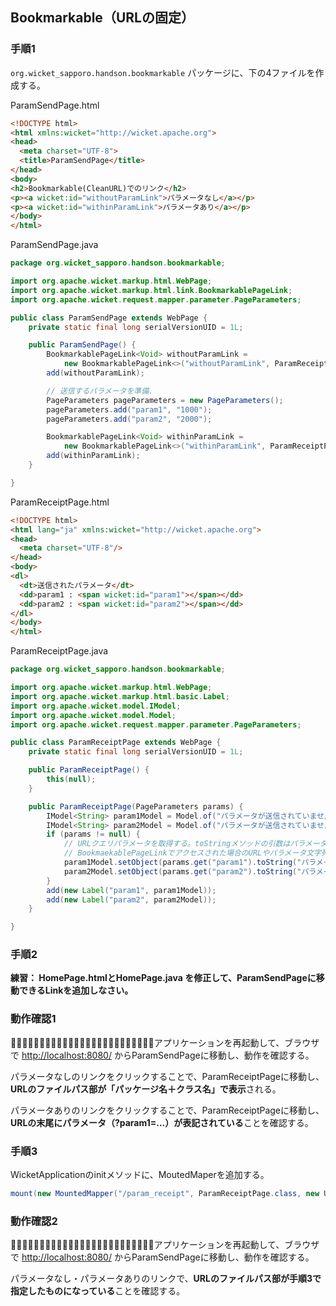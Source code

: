 ## Bookmarkable（URLの固定）

### 手順1

`org.wicket_sapporo.handson.bookmarkable` パッケージに、下の4ファイルを作成する。

ParamSendPage.html

```html
<!DOCTYPE html>
<html xmlns:wicket="http://wicket.apache.org">
<head>
  <meta charset="UTF-8">
  <title>ParamSendPage</title>
</head>
<body>
<h2>Bookmarkable(CleanURL)でのリンク</h2>
<p><a wicket:id="withoutParamLink">パラメータなし</a></p>
<p><a wicket:id="withinParamLink">パラメータあり</a></p>
</body>
</html>
```

ParamSendPage.java

```java
package org.wicket_sapporo.handson.bookmarkable;

import org.apache.wicket.markup.html.WebPage;
import org.apache.wicket.markup.html.link.BookmarkablePageLink;
import org.apache.wicket.request.mapper.parameter.PageParameters;

public class ParamSendPage extends WebPage {
	private static final long serialVersionUID = 1L;

	public ParamSendPage() {
		BookmarkablePageLink<Void> withoutParamLink =
			new BookmarkablePageLink<>("withoutParamLink", ParamReceiptPage.class);
		add(withoutParamLink);

		// 送信するパラメータを準備.
		PageParameters pageParameters = new PageParameters();
		pageParameters.add("param1", "1000");
		pageParameters.add("param2", "2000");

		BookmarkablePageLink<Void> withinParamLink =
			new BookmarkablePageLink<>("withinParamLink", ParamReceiptPage.class, pageParameters);
		add(withinParamLink);
	}

}
```

ParamReceiptPage.html

```html
<!DOCTYPE html>
<html lang="ja" xmlns:wicket="http://wicket.apache.org">
<head>
  <meta charset="UTF-8"/>
</head>
<body>
<dl>
  <dt>送信されたパラメータ</dt>
  <dd>param1 : <span wicket:id="param1"></span></dd>
  <dd>param2 : <span wicket:id="param2"></span></dd>
</dl>
</body>
</html>
```

ParamReceiptPage.java

```java
package org.wicket_sapporo.handson.bookmarkable;

import org.apache.wicket.markup.html.WebPage;
import org.apache.wicket.markup.html.basic.Label;
import org.apache.wicket.model.IModel;
import org.apache.wicket.model.Model;
import org.apache.wicket.request.mapper.parameter.PageParameters;

public class ParamReceiptPage extends WebPage {
	private static final long serialVersionUID = 1L;

	public ParamReceiptPage() {
		this(null);
	}

	public ParamReceiptPage(PageParameters params) {
		IModel<String> param1Model = Model.of("パラメータが送信されていません");
		IModel<String> param2Model = Model.of("パラメータが送信されていません");
		if (params != null) {
			// URLクエリパラメータを取得する。toStringメソッドの引数はパラメータの値が無いときの初期値.
			// BookmaekablePageLinkでアクセスされた場合のURLやパラメータ文字列形式の設定は WebApplication クラスのサブクラスで行います.
			param1Model.setObject(params.get("param1").toString("パラメータがありません"));
			param2Model.setObject(params.get("param2").toString("パラメータがありません"));
		}
		add(new Label("param1", param1Model));
		add(new Label("param2", param2Model));
	}

}
```
### 手順2

**練習： HomePage.htmlとHomePage.java を修正して、ParamSendPageに移動できるLinkを追加しなさい。**

### 動作確認1

􏰘􏰙􏰒􏰏􏰚􏰎􏰛􏰁􏰑􏰜􏰝􏰉􏰊􏰞􏰟􏰈􏰐􏰌􏰓􏰠􏰠􏰄􏰍􏰡􏰀アプリケーションを再起動して、ブラウザで [http://localhost:8080/](http://localhost:8080/)  からParamSendPageに移動し、動作を確認する。

パラメータなしのリンクをクリックすることで、ParamReceiptPageに移動し、**URLのファイルパス部が「パッケージ名＋クラス名」で表示**される。

パラメータありのリンクをクリックすることで、ParamReceiptPageに移動し、**URLの末尾にパラメータ（?param1=...）が表記されている**ことを確認する。

### 手順3

WicketApplicationのinitメソッドに、MoutedMaperを追加する。

```java
mount(new MountedMapper("/param_receipt", ParamReceiptPage.class, new UrlPathPageParametersEncoder()));
```

### 動作確認2

􏰘􏰙􏰒􏰏􏰚􏰎􏰛􏰁􏰑􏰜􏰝􏰉􏰊􏰞􏰟􏰈􏰐􏰌􏰓􏰠􏰠􏰄􏰍􏰡􏰀アプリケーションを再起動して、ブラウザで [http://localhost:8080/](http://localhost:8080/)  からParamSendPageに移動し、動作を確認する。

パラメータなし・パラメータありのリンクで、**URLのファイルパス部が手順3で指定したものになっている**ことを確認する。